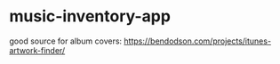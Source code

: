 # music-inventory-app
good source for album covers: https://bendodson.com/projects/itunes-artwork-finder/